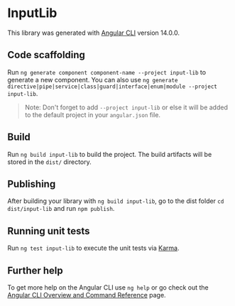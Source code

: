 # InputLib

This library was generated with [Angular CLI](https://github.com/angular/angular-cli) version 14.0.0.

## Code scaffolding

Run `ng generate component component-name --project input-lib` to generate a new component. You can also use `ng generate directive|pipe|service|class|guard|interface|enum|module --project input-lib`.
> Note: Don't forget to add `--project input-lib` or else it will be added to the default project in your `angular.json` file. 

## Build

Run `ng build input-lib` to build the project. The build artifacts will be stored in the `dist/` directory.

## Publishing

After building your library with `ng build input-lib`, go to the dist folder `cd dist/input-lib` and run `npm publish`.

## Running unit tests

Run `ng test input-lib` to execute the unit tests via [Karma](https://karma-runner.github.io).

## Further help

To get more help on the Angular CLI use `ng help` or go check out the [Angular CLI Overview and Command Reference](https://angular.io/cli) page.
